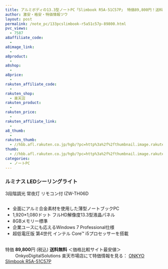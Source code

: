 ```yaml
---
title: アルミボディの13.3型ノートPC「Slimbook R5A-51C57P」 特価89,800円！送料無料！
author: 激安・格安・特価情報ツウ
layout: post
permalink: /note_pc/133pcslimbook-r5a51c57p-89800.html
pvc_views:
  - 7587
a8affiliate_code:
  -
a8image_link:
  -
a8product:
  -
a8shop:
  -
a8price:
  -
rakuten_affiliate_code:
  -
rakuten_shop:
  - 楽天店
rakuten_product:
  -
rakuten_price:
  -
rakuten_affiliate_link:
  -
a8_thumb:
  -
rakuten_thumb:
  - //hbb.afl.rakuten.co.jp/hgb/?pc=http%3a%2f%2fthumbnail.image.rakuten.co.jp%2f%400_mall%2flogitec%2fcabinet%2f2%2fimg60183663.jpg%3f_ex%3d128x128
thumb:
  - //hbb.afl.rakuten.co.jp/hgb/?pc=http%3a%2f%2fthumbnail.image.rakuten.co.jp%2f%400_mall%2flogitec%2fcabinet%2f2%2fimg60183663.jpg%3f_ex%3d128x128
categories:
  - ノートPC
---
```

### ルミナス LEDシーリングライト
3段階調光 常夜灯 リモコン付
IZW-TH06D

<div class="img-bg2 img_L">
  <a href="//hb.afl.rakuten.co.jp/hgc/03cf9850.0de3ac9c.03cf9851.cf7cfb6a/?pc=http%3a%2f%2fitem.rakuten.co.jp%2fonkyodirect%2fr5a51c57p%2f%3fscid%3daf_link_img&m=http%3a%2f%2fm.rakuten.co.jp%2fonkyodirect%2fi%2f10001663%2f" target="_blank"><img src="//hbb.afl.rakuten.co.jp/hgb/?pc=http%3a%2f%2fthumbnail.image.rakuten.co.jp%2f%400_mall%2fonkyodirect%2fcabinet%2fr5a51c57p_1.jpg%3f_ex%3d128x128&m=http%3a%2f%2fthumbnail.image.rakuten.co.jp%2f%400_mall%2fonkyodirect%2fcabinet%2fr5a51c57p_1.jpg" border="0" title="" alt="" /></a>
</div>

<!--more-->

  * 全面にアルミ合金素材を使用した薄型ノートブックPC
  * 1,920×1,080ドット フルHD解像度13.3型液晶パネル
  * 8GBメモリー標準
  * 企業ユースにも応えるWindows 7 Professional仕様
  * 超低電圧版 第4世代 インテル Core™ i5プロセッサーを搭載

<br clear="all" />特価 <span class="tokka-price"><strong>89,800</strong></span>円 (税込) **送料無料** ＜価格比較サイト最安値＞
　　
OnkyoDigitalSolutions 楽天市場店にて特価情報を見る： <a href="//hb.afl.rakuten.co.jp/hgc/03cf9850.0de3ac9c.03cf9851.cf7cfb6a/?pc=http%3a%2f%2fitem.rakuten.co.jp%2fonkyodirect%2fr5a51c57p%2f%3fscid%3daf_link_img&m=http%3a%2f%2fm.rakuten.co.jp%2fonkyodirect%2fi%2f10001663%2f" target="_blank"><span class="fs150p">ONKYO Slimbook R5A-51C57P</span></a>